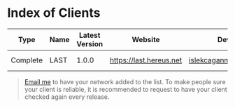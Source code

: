 # Index of Clients

| Type     | **Name** | **Latest Version** | **Website**             | **Developer**              | **Last Checked**    |
|----------|----------|--------------------|-------------------------|----------------------------|---------------------|
| Complete | LAST     | 1.0.0              | https://last.hereus.net | islekcaganmert@hereus.net | 07/26/2024 09:00 AM | 

> [Email me](mailto:islekcaganmert@hereus.net) to have your network added to the list.
> To make people sure your client is reliable, it is recommended to request to have your client checked again every release.